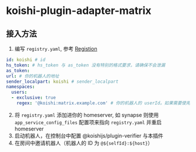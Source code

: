 # koishi-plugin-adapter-matrix

## 接入方法

1. 编写 `registry.yaml`, 参考 [Registion](https://spec.matrix.org/unstable/application-service-api/#registration)

```yaml
id: koishi # id
hs_token: # hs_token 与 as_token 没有特别的格式要求，请确保不会泄漏
as_token:
url: # 你的机器人的地址
sender_localpart: koishi # sender_localpart
namespaces:
  users:
  - exclusive: true
    regex: '@koishi:matrix.example.com' # 你的机器人的 userId。如果需要使用同样的 as_token 和 hs_token 的情况下加载多个 adapter-matrix 插件, 请使用正则表达式
```

2. 将 `registry.yaml` 添加进你的 homeserver, 如 synapse 则使用 `app_service_config_files` 配置项来指向 `registry.yaml` 并重启 homeserver
3. 启动机器人，在控制台中配置 @koishijs/plugin-verifier 与本插件
4. 在房间中邀请机器人（机器人的 ID 为 `@${selfId}:${host}`）
